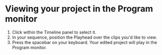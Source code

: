 # Viewing your project in the Program monitor

1. Click within the Timeline panel to select it. 
2. In your sequence, position the Playhead over the clips you'd like to view. 
3. Press the spacebar on your keyboard. Your edited project will play in the Program monitor. 

